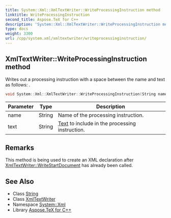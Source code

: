 ```yaml
---
title: System::Xml::XmlTextWriter::WriteProcessingInstruction method
linktitle: WriteProcessingInstruction
second_title: Aspose.TeX for C++
description: 'System::Xml::XmlTextWriter::WriteProcessingInstruction method. Writes out a processing instruction with a space between the name and text as follows: <?name text?> in C++.'
type: docs
weight: 3300
url: /cpp/system.xml/xmltextwriter/writeprocessinginstruction/
---
```

## XmlTextWriter::WriteProcessingInstruction method


Writes out a processing instruction with a space between the name and text as follows: **<?name text?>**.

```cpp
void System::Xml::XmlTextWriter::WriteProcessingInstruction(String name, String text) override
```


| Parameter | Type | Description |
| --- | --- | --- |
| name | String | Name of the processing instruction. |
| text | String | [Text](../../../system.text/) to include in the processing instruction. |
## Remarks



This method is being used to create an XML declaration after [XmlTextWriter::WriteStartDocument](../writestartdocument/) has already been called. 
## See Also

* Class [String](../../../system/string/)
* Class [XmlTextWriter](../)
* Namespace [System::Xml](../../)
* Library [Aspose.TeX for C++](../../../)
